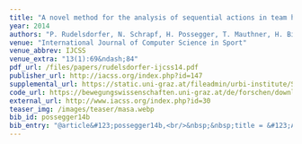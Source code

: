 ```yaml
---
title: "A novel method for the analysis of sequential actions in team handball"
year: 2014
authors: "P. Rudelsdorfer, N. Schrapf, H. Possegger, T. Mauthner, H. Bischof, M. Tilp"
venue: "International Journal of Computer Science in Sport"
venue_abbrev: IJCSS
venue_extra: "13(1):69&ndash;84"
pdf_url: /files/papers/rudelsdorfer-ijcss14.pdf
publisher_url: http://iacss.org/index.php?id=147
supplemental_url: https://static.uni-graz.at/fileadmin/urbi-institute/Sportwissenschaft/Dokumente/Software/MASA_User-Guide20181101.pdf
code_url: https://bewegungswissenschaften.uni-graz.at/de/forschen/downloads/
external_url: http://www.iacss.org/index.php?id=30
teaser_img: /images/teaser/masa.webp
bib_id: possegger14b
bib_entry: "@article&#123;possegger14b,<br/>&nbsp;&nbsp;title = &#123;A novel method for the analysis of sequential actions in team handball&#125;,<br/>&nbsp;&nbsp;author = &#123;P. Rudelsdorfer and N. Schrapf and H. Possegger and T. Mauthner and H. Bischof and M. Tilp&#125;,<br/>&nbsp;&nbsp;journal = &#123;International Journal of Computer Science in Sport (IJCSS)&#125;,<br/>&nbsp;&nbsp;volume = &#123;13&#125;,<br/>&nbsp;&nbsp;number = &#123;1&#125;,<br/>&nbsp;&nbsp;pages = &#123;69--84&#125;,<br/>&nbsp;&nbsp;year = &#123;2014&#125;<br/>&#125;"
---
```

